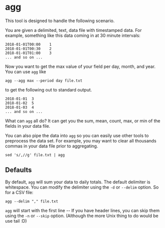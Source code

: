 # agg

This tool is designed to handle the following scenario. 

You are given a delimited, text, data file with timestamped data. For
example, something like this data coming in at 30 minute intervals:

```
2018-01-01T00:00	1
2018-01-01T00:30	2
2018-01-01T01:00	3
... and so on ...
```

Now you want to get the max value of your field per day, month, and
year. You can use `agg` like

```
agg --agg max --period day file.txt
```

to get the following out to standard output.

```
2018-01-01  3
2018-01-02  5
2018-01-03  4
... and so on ...
```

What can `agg` all do? It can get you the sum, mean, count, max, or min
of the fields in your data file.

You can also pipe the data into `agg` so you can easily use other tools
to preprocess the data set. For example, you may want to clear all
thousands commas in your data file prior to aggregating.

```
sed 's/,//g' file.txt | agg
```

## Defaults

By default, `agg` will sum your data to daily totals. The default
delimiter is whitespace. You can modify the delimiter using the `-d` or
`--delim` option. So for a CSV file:

```
agg --delim "," file.txt
```

`agg` will start with the first line -- If you have header lines, you
can skip them using the `-n` or `--skip` option. (Although the more Unix
thing to do would be use tail :D)
